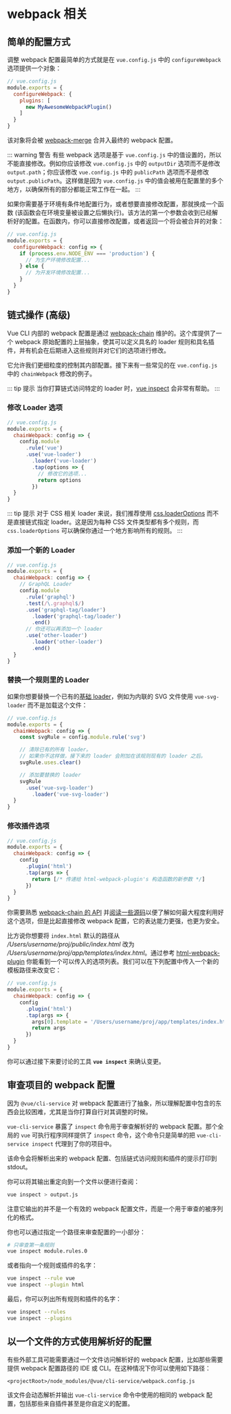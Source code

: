 # webpack 相关

## 简单的配置方式

调整 webpack 配置最简单的方式就是在 `vue.config.js` 中的 `configureWebpack` 选项提供一个对象：

``` js
// vue.config.js
module.exports = {
  configureWebpack: {
    plugins: [
      new MyAwesomeWebpackPlugin()
    ]
  }
}
```

该对象将会被 [webpack-merge](https://github.com/survivejs/webpack-merge) 合并入最终的 webpack 配置。

::: warning 警告
有些 webpack 选项是基于 `vue.config.js` 中的值设置的，所以不能直接修改。例如你应该修改 `vue.config.js` 中的 `outputDir` 选项而不是修改 `output.path`；你应该修改 `vue.config.js` 中的 `publicPath` 选项而不是修改 `output.publicPath`。这样做是因为 `vue.config.js` 中的值会被用在配置里的多个地方，以确保所有的部分都能正常工作在一起。
:::

如果你需要基于环境有条件地配置行为，或者想要直接修改配置，那就换成一个函数 (该函数会在环境变量被设置之后懒执行)。该方法的第一个参数会收到已经解析好的配置。在函数内，你可以直接修改配置，或者返回一个将会被合并的对象：

``` js
// vue.config.js
module.exports = {
  configureWebpack: config => {
    if (process.env.NODE_ENV === 'production') {
      // 为生产环境修改配置...
    } else {
      // 为开发环境修改配置...
    }
  }
}
```

## 链式操作 (高级)

Vue CLI 内部的 webpack 配置是通过 [webpack-chain](https://github.com/mozilla-neutrino/webpack-chain) 维护的。这个库提供了一个 webpack 原始配置的上层抽象，使其可以定义具名的 loader 规则和具名插件，并有机会在后期进入这些规则并对它们的选项进行修改。

它允许我们更细粒度的控制其内部配置。接下来有一些常见的在 `vue.config.js` 中的 `chainWebpack` 修改的例子。

::: tip 提示
当你打算链式访问特定的 loader 时，[vue inspect](#审查项目的-webpack-配置) 会非常有帮助。
:::

### 修改 Loader 选项

``` js
// vue.config.js
module.exports = {
  chainWebpack: config => {
    config.module
      .rule('vue')
      .use('vue-loader')
        .loader('vue-loader')
        .tap(options => {
          // 修改它的选项...
          return options
        })
  }
}
```

::: tip 提示
对于 CSS 相关 loader 来说，我们推荐使用 [css.loaderOptions](../config/#css-loaderoptions) 而不是直接链式指定 loader。这是因为每种 CSS 文件类型都有多个规则，而 `css.loaderOptions` 可以确保你通过一个地方影响所有的规则。
:::

### 添加一个新的 Loader

``` js
// vue.config.js
module.exports = {
  chainWebpack: config => {
    // GraphQL Loader
    config.module
      .rule('graphql')
      .test(/\.graphql$/)
      .use('graphql-tag/loader')
        .loader('graphql-tag/loader')
        .end()
      // 你还可以再添加一个 loader
      .use('other-loader')
        .loader('other-loader')
        .end()
  }
}
```

### 替换一个规则里的 Loader

如果你想要替换一个已有的[基础 loader](https://github.com/vuejs/vue-cli/tree/dev/packages/%40vue/cli-service/lib/config/base.js)，例如为内联的 SVG 文件使用 `vue-svg-loader` 而不是加载这个文件：

``` js
// vue.config.js
module.exports = {
  chainWebpack: config => {
    const svgRule = config.module.rule('svg')

    // 清除已有的所有 loader。
    // 如果你不这样做，接下来的 loader 会附加在该规则现有的 loader 之后。
    svgRule.uses.clear()

    // 添加要替换的 loader
    svgRule
      .use('vue-svg-loader')
        .loader('vue-svg-loader')
  }
}
```

### 修改插件选项

``` js
// vue.config.js
module.exports = {
  chainWebpack: config => {
    config
      .plugin('html')
      .tap(args => {
        return [/* 传递给 html-webpack-plugin's 构造函数的新参数 */]
      })
  }
}
```

你需要熟悉 [webpack-chain 的 API](https://github.com/mozilla-neutrino/webpack-chain#getting-started) 并[阅读一些源码](https://github.com/vuejs/vue-cli/tree/dev/packages/%40vue/cli-service/lib/config)以便了解如何最大程度利用好这个选项，但是比起直接修改 webpack 配置，它的表达能力更强，也更为安全。

比方说你想要将 `index.html` 默认的路径从 */Users/username/proj/public/index.html* 改为 */Users/username/proj/app/templates/index.html*。通过参考 [html-webpack-plugin](https://github.com/jantimon/html-webpack-plugin#options) 你能看到一个可以传入的选项列表。我们可以在下列配置中传入一个新的模板路径来改变它：

``` js
// vue.config.js
module.exports = {
  chainWebpack: config => {
    config
      .plugin('html')
      .tap(args => {
        args[0].template = '/Users/username/proj/app/templates/index.html'
        return args
      })
  }
}
```

你可以通过接下来要讨论的工具 **`vue inspect`** 来确认变更。

## 审查项目的 webpack 配置

因为 `@vue/cli-service` 对 webpack 配置进行了抽象，所以理解配置中包含的东西会比较困难，尤其是当你打算自行对其调整的时候。

`vue-cli-service` 暴露了 `inspect` 命令用于审查解析好的 webpack 配置。那个全局的 `vue` 可执行程序同样提供了 `inspect` 命令，这个命令只是简单的把 `vue-cli-service inspect` 代理到了你的项目中。

该命令会将解析出来的 webpack 配置、包括链式访问规则和插件的提示打印到 stdout。

你可以将其输出重定向到一个文件以便进行查阅：

``` bash
vue inspect > output.js
```

注意它输出的并不是一个有效的 webpack 配置文件，而是一个用于审查的被序列化的格式。

你也可以通过指定一个路径来审查配置的一小部分：

``` bash
# 只审查第一条规则
vue inspect module.rules.0
```

或者指向一个规则或插件的名字：

``` bash
vue inspect --rule vue
vue inspect --plugin html
```

最后，你可以列出所有规则和插件的名字：

``` bash
vue inspect --rules
vue inspect --plugins
```

## 以一个文件的方式使用解析好的配置

有些外部工具可能需要通过一个文件访问解析好的 webpack 配置，比如那些需要提供 webpack 配置路径的 IDE 或 CLI。在这种情况下你可以使用如下路径：

```
<projectRoot>/node_modules/@vue/cli-service/webpack.config.js
```

该文件会动态解析并输出 `vue-cli-service` 命令中使用的相同的 webpack 配置，包括那些来自插件甚至是你自定义的配置。
